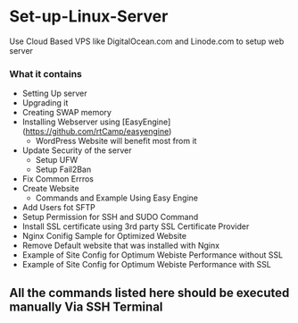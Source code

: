 # Set-up-Linux-Server
Use Cloud Based VPS like DigitalOcean.com and Linode.com to setup web server

### What it contains
- Setting Up server
- Upgrading it
- Creating SWAP memory
- Installing Webserver using [EasyEngine] (https://github.com/rtCamp/easyengine)
  - WordPress Website will benefit most from it
- Update Security of the server
  - Setup UFW 
  - Setup Fail2Ban
- Fix Common Errros
- Create Website
  - Commands and Example Using Easy Engine
- Add Users fot SFTP
- Setup Permission for SSH and SUDO Command
- Install SSL certificate using 3rd party SSL Certificate Provider
- Nginx Conifig Sample for Optimized Website
- Remove Default website that was installed with Nginx
- Example of Site Config for Optimum Webiste Performance without SSL
- Example of Site Config for Optimum Webiste Performance with SSL

## All the commands listed here should be executed manually Via SSH Terminal
